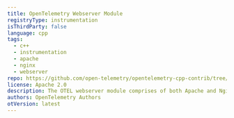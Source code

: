 ```yaml
---
title: OpenTelemetry Webserver Module
registryType: instrumentation
isThirdParty: false
language: cpp
tags:
  - c++
  - instrumentation
  - apache
  - nginx
  - webserver
repo: https://github.com/open-telemetry/opentelemetry-cpp-contrib/tree/main/instrumentation/otel-webserver-module
license: Apache 2.0
description: The OTEL webserver module comprises of both Apache and Nginx instrumentation.
authors: OpenTelemetry Authors
otVersion: latest
---
```

